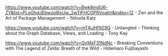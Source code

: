 https://www.youtube.com/watch?v=Bwk8mdU6-ZY&list=PLgGhdJEbwzoI6sUw_2wTlFHCGPRVoatln&index=12 - Zen and the Art of Package Management - Yehuda Katz

https://www.youtube.com/watch?v=mT4jJHf929Q - Untangled – Thinking about the Graph Database, Views, and Loading - Tony Kay

https://www.youtube.com/watch?v=QyMsF31NdNc - Breaking Conventions with The Legend of Zelda: Breath of the Wild - Hidemaro Fujibayashi
